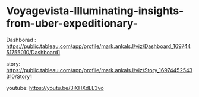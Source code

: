 # Voyagevista-Illuminating-insights-from-uber-expeditionary- 

Dashborad :
  https://public.tableau.com/app/profile/mark.ankals.l/viz/Dashboard_16974451755010/Dashboard1

story:
    https://public.tableau.com/app/profile/mark.ankals.l/viz/Story_16974452543310/Story1

youtube:
	https://youtu.be/3iXHXdLL3vo
